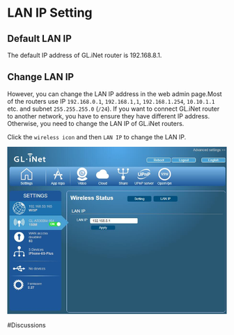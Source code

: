 # LAN IP Setting

## Default LAN IP
The default IP address of GL.iNet router is 192.168.8.1. 

## Change LAN IP
However, you can change the LAN IP address in the web admin page.Most of the routers use IP `192.168.0.1`, `192.168.1,1`, `192.168.1.254`, `10.10.1.1` etc. and subnet `255.255.255.0` (`/24`). If you want to connect GL.iNet router to another network, you have to ensure they have different IP address. Otherwise, you need to change the LAN IP of GL.iNet routers.

Click the `wireless icon` and then `LAN IP` to change the LAN IP.

![LAN IP](src/lan_ip/lan.jpg)



#Discussions